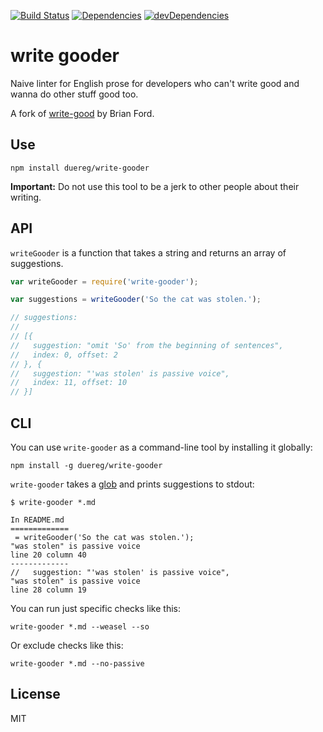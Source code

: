 [![Build Status](https://travis-ci.org/duereg/write-gooder.svg)](https://travis-ci.org/duereg/write-gooder)
[![Dependencies](https://david-dm.org/duereg/write-gooder.svg)](https://david-dm.org/duereg/write-gooder)
[![devDependencies](https://david-dm.org/duereg/write-gooder/dev-status.svg)](https://david-dm.org/duereg/write-gooder#info=devDependencies&view=table)

# write gooder

Naive linter for English prose for developers who can't write good and wanna do other stuff good too.

A fork of [write-good](http://www.github.com/btford/write-good) by Brian Ford.

## Use

```shell
npm install duereg/write-gooder
```

**Important:** Do not use this tool to be a jerk to other people about their writing.

## API

`writeGooder` is a function that takes a string and returns an array of suggestions.

```javascript
var writeGooder = require('write-gooder');

var suggestions = writeGooder('So the cat was stolen.');

// suggestions:
//
// [{
//   suggestion: "omit 'So' from the beginning of sentences",
//   index: 0, offset: 2
// }, {
//   suggestion: "'was stolen' is passive voice",
//   index: 11, offset: 10
// }]
```

## CLI

You can use `write-gooder` as a command-line tool by installing it globally:

```shell
npm install -g duereg/write-gooder
```

`write-gooder` takes a [glob](https://github.com/isaacs/node-glob) and prints suggestions to stdout:

```shell
$ write-gooder *.md

In README.md
=============
 = writeGooder('So the cat was stolen.');
"was stolen" is passive voice
line 20 column 40
-------------
//   suggestion: "'was stolen' is passive voice",
"was stolen" is passive voice
line 28 column 19
```

You can run just specific checks like this:

```shell
write-gooder *.md --weasel --so
```

Or exclude checks like this:

```shell
write-gooder *.md --no-passive
```

## License
MIT
